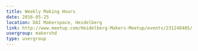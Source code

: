 ```yaml
---
title: Weekly Making Hours
date: 2016-05-25
location: DAI Makerspace, Heidelberg
link: http://www.meetup.com/Heidelberg-Makers-Meetup/events/231248485/
usergroup: makershd
type: usergroup
---
```

